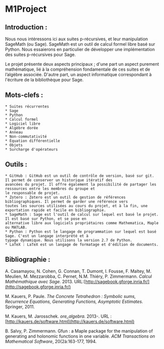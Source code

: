 # M1Project

## Introduction : 
Nous nous intéressons ici aux suites p-récursives, et leur manipulation SageMath (ou Sage). SageMath est un outil de calcul formel libre basé sur Python. Nous essaierons en particulier de développer une implémentation des suites p-récursives pour Sage.

Le projet présente deux aspects principaux ; d'une part un aspect purement mathématique, lié à la compréhension fondamentale de ces suites et de l’algèbre associée. D'autre part, un aspect informatique correspondant à l'écriture de la bibliothèque pour Sage.


## Mots-clefs :
	* Suites récurrentes
	* Sage
	* Python
	* Calcul formel
	* Logiciel libre
	* Algèbre dorée
	* Anneau
	* Non-commutativité
	* Équation différentielle
	* Objets
	* Surcharge d'opérateurs


## Outils :
	* GitHub : GitHub est un outil de contrôle de version, basé sur git. Il permet de conserver un historique itératif des
	avancées du projet. Il offre également la possibilité de partager les ressources entre les membres du groupe et 
	le responsable de projet.
	* Zotero : Zotero est un outil de gestion de références bibliographiques. Il permet de garder une référence vers 
	toutes les sources utilisées au cours du projet, et à la fin, une exportation rapide et facile en bibliographie.
	* SageMath : Sage est l'outil de calcul sur lequel est basé le projet. Il est basé sur Python, et se pose en
	alternative libre aux logiciels propriétaires comme Mathematica, Maple ou MATLAB.
	* Python : Python est le langage de programmation sur lequel est basé Sage. C'est un langage interprété et à
	typage dynamique. Nous utilisons la version 2.7 de Python.
	* LaTeX : LaTeX est un langage de formatage et d'édition de documents.

## Bibliographie :
A. Casamayou, N. Cohen, G. Connan, T. Dumont, l. Fousse, F. Maltey, M. Meulien, M. Mezzarobba, C. Pernet,
N.M. Thiéry, P. Zimmermann. _Calcul Mathémathique avec Sage._ 2013.
URL:[http://sagebook.gforge.inria.fr/](http://sagebook.gforge.inria.fr/)

M. Kauers, P. Paule. _The Concrete Tetrahedron : Symbolic sums, Recurrence Equations, Generating
Functions, Asymptotic Estimates._ Springer, 2011.

M. Kauers, M. Jarosschek. *ore_algebra.* 2013-. 
URL : [http://kauers.de/software.html](http://kauers.de/software.html)

B. Salvy, P. Zimmermann. Gfun : a Maple package for the manipulation of generating and holonomic functions
in one variable. _ACM Transactions on Mathematical Software_, 20(2à:163-177, 1994.
